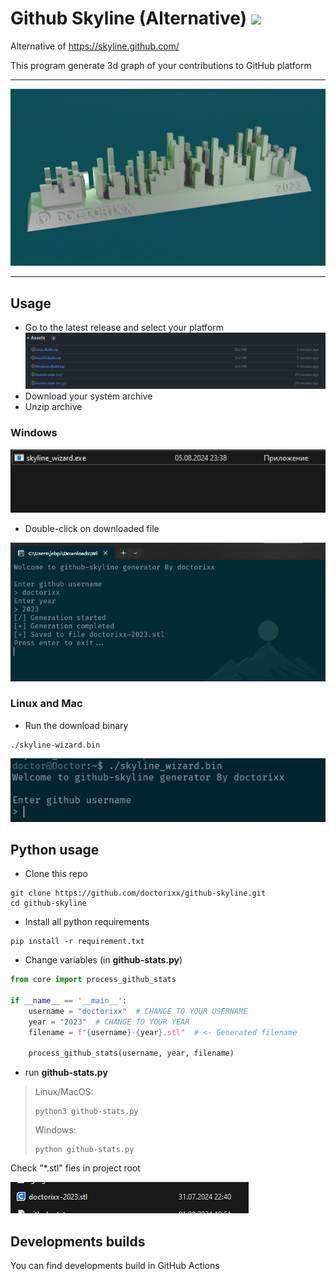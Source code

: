 # Github Skyline (Alternative)  ![](https://img.shields.io/badge/export-stl-blue)

Alternative of https://skyline.github.com/

This program generate 3d graph of your contributions to GitHub platform
___
![](images/render.png "Github skyline render")
___

## Usage

- Go to the latest release and select your platform
![](images/release_assets.png "Github skyline render")
- Download your system archive
- Unzip archive


### Windows
![](images/windows_open.png "Github skyline render")

- Double-click on downloaded file

![](images/windows_work_example.png "Github skyline render")

### Linux and Mac

- Run the download binary

```shell
./skyline-wizard.bin
```

![](images/linux_run_example.png "Github skyline render")


## Python usage

- Clone this repo

```shell
git clone https://github.com/doctorixx/github-skyline.git
cd github-skyline
```

- Install all python requirements

```shell
pip install -r requirement.txt
```

- Change variables (in **github-stats.py**)

```python
from core import process_github_stats

if __name__ == '__main__':
    username = "doctorixx"  # CHANGE TO YOUR USERNAME
    year = "2023"  # CHANGE TO YOUR YEAR
    filename = f"{username}-{year}.stl"  # <- Generated filename

    process_github_stats(username, year, filename)
```

- run **github-stats.py**

> Linux/MacOS:
> ```shell
> python3 github-stats.py
> ```
> Windows:
> ```shell
> python github-stats.py
> ```

Check "*.stl" fies in project root

![](images/stl_file.png "Stl file in explorer")

## Developments builds
You can find developments build in GitHub Actions  
